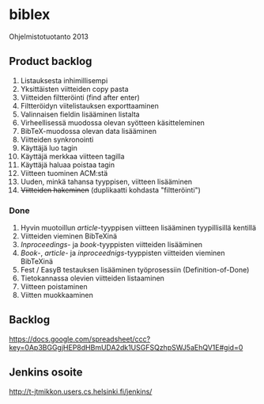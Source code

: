 # biblex

Ohjelmistotuotanto 2013

## Product backlog

1. Listauksesta inhimillisempi
1. Yksittäisten viitteiden copy pasta
1. Viitteiden filtteröinti (find after enter)
1. Filtteröidyn viitelistauksen exporttaaminen
1. Valinnaisen fieldin lisääminen listalta
1. Virheellisessä muodossa olevan syötteen käsitteleminen
1. BibTeX-muodossa olevan data lisääminen
1. Viitteiden synkronointi
1. Käyttäjä luo tagin
1. Käyttäjä merkkaa viitteen tagilla
1. Käyttäjä haluaa poistaa tagin
1. Viitteen tuominen ACM:stä
1. Uuden, minkä tahansa tyyppisen, viitteen lisääminen
1. ~~Viitteiden hakeminen~~ (duplikaatti kohdasta "filtteröinti") 

### Done

1. Hyvin muotoillun *article*-tyyppisen viitteen lisääminen tyypillisillä kentillä
1. Viitteiden vieminen BibTeXinä
1. *Inproceedings*- ja *book*-tyyppisten viitteiden lisääminen
1. *Book*-, *article*- ja *inproceednigs*-tyyppisten viitteiden vieminen BibTeXinä
1. Fest / EasyB testauksen lisääminen työprosessiin (Definition-of-Done)
1. Tietokannassa olevien viitteiden listaaminen
1. Viitteen poistaminen
1. Viitten muokkaaminen


## Backlog

https://docs.google.com/spreadsheet/ccc?key=0Ap3BGGgjHEP8dHBmUDA2dk1USGFSQzhpSWJ5aEhQV1E#gid=0


## Jenkins osoite

http://t-jtmikkon.users.cs.helsinki.fi/jenkins/

